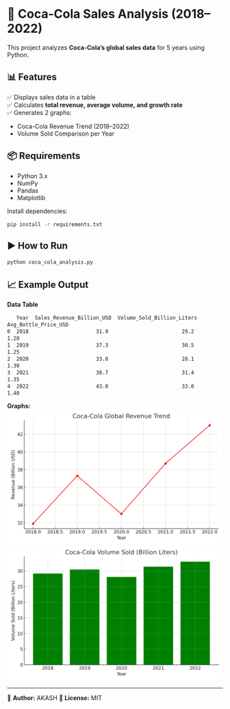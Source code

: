 # 🥤 Coca-Cola Sales Analysis (2018–2022)

This project analyzes **Coca-Cola’s global sales data** for 5 years using Python.

## 📊 Features
✅ Displays sales data in a table  
✅ Calculates **total revenue, average volume, and growth rate**  
✅ Generates 2 graphs:
- Coca-Cola Revenue Trend (2018–2022)
- Volume Sold Comparison per Year  

## 📦 Requirements
- Python 3.x
- NumPy
- Pandas
- Matplotlib

Install dependencies:
```bash
pip install -r requirements.txt
```

## ▶️ How to Run
```bash
python coca_cola_analysis.py
```

## 📈 Example Output

**Data Table**
```
   Year  Sales_Revenue_Billion_USD  Volume_Sold_Billion_Liters  Avg_Bottle_Price_USD
0  2018                      31.9                        29.2                  1.20
1  2019                      37.3                        30.5                  1.25
2  2020                      33.0                        28.1                  1.30
3  2021                      38.7                        31.4                  1.35
4  2022                      43.0                        33.0                  1.40
```

**Graphs:**
![Revenue Trend](output/revenue_trend.png)
![Volume Sold](output/volume_sold.png)

---

📌 **Author:** AKASH
📌 **License:** MIT
